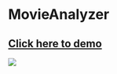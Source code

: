 # MovieAnalyzer

## **<a href="https://movieanalyzer.tk" target="_blank">Click here to demo</a>**

![](demo.gif)
